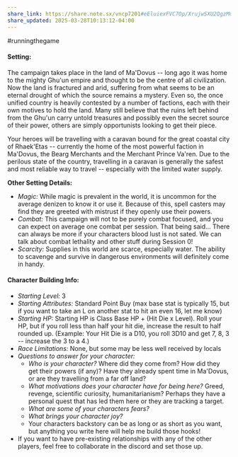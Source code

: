 ```yaml
---
share_link: https://share.note.sx/vncp7201#eEluiexFVC7Op/XrujwSXU2QgzMCnYVCwGIOzvWOjAg
share_updated: 2025-03-28T10:13:12-04:00
---
```

#runningthegame 


#### Setting:
The campaign takes place in the land of Ma'Dovus -- long ago it was home to the mighty Ghu'un empire and thought to be the centre of all civilization. Now the land is fractured and arid, suffering from what seems to be an eternal drought of which the source remains a mystery. Even so, the once unified country is heavily contested by a number of factions, each with their own motives to hold the land. Many still believe that the ruins left behind from the Ghu'un carry untold treasures and possibly even the secret source of their power, others are simply opportunists looking to get their piece.

Your heroes will be travelling with a caravan bound for the great coastal city of Rhaek'Etas -- currently the home of the most powerful faction in Ma'Dovus, the Bearg Merchants and the Merchant Prince Va'ren. Due to the perilous state of the country, travelling in a caravan is generally the safest and most reliable way to travel -- especially with the limited water supply.

**Other Setting Details:**
- *Magic:* While magic is prevalent in the world, it is uncommon for the average denizen to know it or use it. Because of this, spell casters may find they are greeted with mistrust if they openly use their powers. 
- *Combat:* This campaign will not to be purely combat focused, and you can expect on average one combat per session. That being said... There can always be more if your characters blood lust is not sated. We can talk about combat lethality and other stuff during Session 0!
- *Scarcity:* Supplies in this world are scarce, especially water. The ability to scavenge and survive in dangerous environments will definitely come in handy.


#### Character Building Info:
- *Starting Level:* 3
- *Starting Attributes:* Standard Point Buy (max base stat is typically 15, but if you want to take an L on another stat to hit an even 16, let me know)
- *Starting HP:* Starting HP is Class Base HP + (Hit Die x Level). Roll your HP, but if you roll less than half your hit die, increase the result to half rounded up. (Example: Your Hit Die is a D10, you roll 3D10 and get 7, 8, 3 -- increase the 3 to a 4.)
- *Race Limitations:* None, but some may be less well received by locals
- *Questions to answer for your character:*
	- *Who is your character?* Where did they come from? How did they get their powers (if any)? Have they already spent time in Ma'Dovus, or are they travelling from a far off land?
	- *What motivations does your character have for being here?* Greed, revenge, scientific curiosity, humanitarianism? Perhaps they have a personal quest that has led them here or they are tracking a target.
	- *What are some of your characters fears?* 
	- *What brings your character joy?*
	- Your characters backstory can be as long or as short as you want, but anything you write here will help me build those hooks!
- If you want to have pre-existing relationships with any of the other players, feel free to collaborate in the discord and set those up.  


